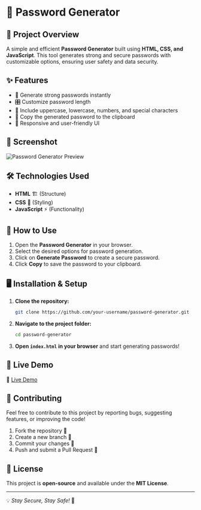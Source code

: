 # 🔐 Password Generator

## 🚀 Project Overview
A simple and efficient **Password Generator** built using **HTML, CSS, and JavaScript**. This tool generates strong and secure passwords with customizable options, ensuring user safety and data security.

## ✨ Features
- 🔢 Generate strong passwords instantly
- 🎛️ Customize password length
- 🔡 Include uppercase, lowercase, numbers, and special characters
- 🔄 Copy the generated password to the clipboard
- 🎨 Responsive and user-friendly UI

## 📸 Screenshot
![Password Generator Preview](https://github.com/user-attachments/assets/6ea14cac-e516-4fcf-9f48-14e8b510cea9)



## 🛠️ Technologies Used
- **HTML** 🏗️ (Structure)
- **CSS** 🎨 (Styling)
- **JavaScript** ⚡ (Functionality)

## 📜 How to Use
1. Open the **Password Generator** in your browser.
2. Select the desired options for password generation.
3. Click on **Generate Password** to create a secure password.
4. Click **Copy** to save the password to your clipboard.

## 🖥️ Installation & Setup
1. **Clone the repository:**
   ```bash
   git clone https://github.com/your-username/password-generator.git
   ```
2. **Navigate to the project folder:**
   ```bash
   cd password-generator
   ```
3. **Open `index.html` in your browser** and start generating passwords!

## 🚀 Live Demo
🔗 [Live Demo](https://password-gen-woad.vercel.app/)


## 🤝 Contributing
Feel free to contribute to this project by reporting bugs, suggesting features, or improving the code!
1. Fork the repository 🍴
2. Create a new branch 🌿
3. Commit your changes 📌
4. Push and submit a Pull Request 🚀

## 📜 License
This project is **open-source** and available under the **MIT License**.

---
💡 *Stay Secure, Stay Safe!* 🔐

